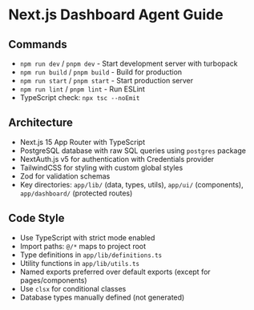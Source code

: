 # Next.js Dashboard Agent Guide

## Commands
- `npm run dev` / `pnpm dev` - Start development server with turbopack
- `npm run build` / `pnpm build` - Build for production
- `npm run start` / `pnpm start` - Start production server
- `npm run lint` / `pnpm lint` - Run ESLint
- TypeScript check: `npx tsc --noEmit`

## Architecture
- Next.js 15 App Router with TypeScript
- PostgreSQL database with raw SQL queries using `postgres` package
- NextAuth.js v5 for authentication with Credentials provider
- TailwindCSS for styling with custom global styles
- Zod for validation schemas
- Key directories: `app/lib/` (data, types, utils), `app/ui/` (components), `app/dashboard/` (protected routes)

## Code Style
- Use TypeScript with strict mode enabled
- Import paths: `@/*` maps to project root
- Type definitions in `app/lib/definitions.ts`
- Utility functions in `app/lib/utils.ts`
- Named exports preferred over default exports (except for pages/components)
- Use `clsx` for conditional classes
- Database types manually defined (not generated)

